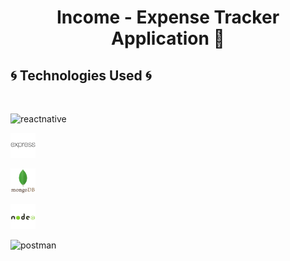 <h1 align="center"> Income - Expense Tracker Application 📱 </h1>
<h2> 🌀 Technologies Used 🌀 </h2>
<br>
<p><img src="https://reactnative.dev/img/header_logo.svg" alt="reactnative" width="40" height="40"/></p>
<p><img src="https://raw.githubusercontent.com/devicons/devicon/master/icons/express/express-original-wordmark.svg" alt="express" width="40" height="40"/></p>
<p><img src="https://raw.githubusercontent.com/devicons/devicon/master/icons/mongodb/mongodb-original-wordmark.svg" alt="mongodb" width="40" height="40"/></p>
<p><img src="https://raw.githubusercontent.com/devicons/devicon/master/icons/nodejs/nodejs-original-wordmark.svg" alt="nodejs" width="40" height="40"/></p>
<p><img src="https://www.vectorlogo.zone/logos/getpostman/getpostman-icon.svg" alt="postman" width="40" height="40"/></p>
